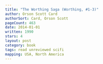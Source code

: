 ```yaml
---
title: "The Worthing Saga (Worthing, #1-3)"
author: Orson Scott Card
authorSort: Card, Orson Scott
pageCount: 463
date: 2014-01-01
written: 1990
stars: 4
layout: post
category: book
tags: read unreviewed scifi
mapping: USA, North America
---
```

